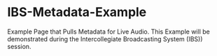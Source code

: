 # IBS-Metadata-Example
Example Page that Pulls Metadata for Live Audio. This Example will be demonstrated during the Intercollegiate Broadcasting System (IBS)) session.
